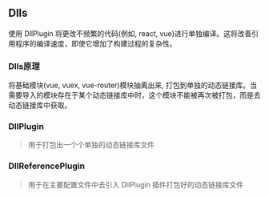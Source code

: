## Dlls

使用 DllPlugin 将更改不频繁的代码(例如, react, vue)进行单独编译。这将改善引用程序的编译速度，即使它增加了构建过程的复杂性。

### Dlls原理

将基础模块(vue, vuex, vue-router)模块抽离出来, 打包到单独的动态链接库。当需要导入的模块存在于某个动态链接库中时，这个模块不能被再次被打包，而是去动态链接库中获取。

### DllPlugin

> 用于打包出一个个单独的动态链接库文件

### DllReferencePlugin

> 用于在主要配置文件中去引入 DllPlugin 插件打包好的动态链接库文件


